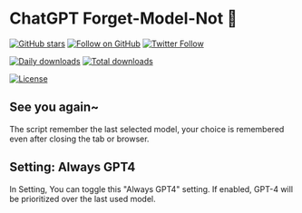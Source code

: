 # ChatGPT Forget-Model-Not 🌺

[![GitHub stars](https://img.shields.io/github/stars/mefengl/chat-play?style=social)](https://github.com/mefengl/chat-play)
[![Follow on GitHub](https://img.shields.io/github/followers/mefengl?label=Follow%20%40mefengl&style=social)](https://github.com/mefengl)
[![Twitter Follow](https://img.shields.io/twitter/follow/mefengl?style=social)](https://twitter.com/mefengl)

[![Daily downloads](https://img.shields.io/greasyfork/dd/469753)](https://greasyfork.org/scripts/469753/stats)
[![Total downloads](https://img.shields.io/greasyfork/dt/469753)](https://greasyfork.org/scripts/469753/stats)

[![License](https://img.shields.io/greasyfork/l/469753?color=&label=License)](https://opensource.org/licenses/MIT)

## See you again~

The script remember the last selected model, your choice is remembered even after closing the tab or browser. 

## Setting: Always GPT4

In Setting, You can toggle this "Always GPT4" setting. If enabled, GPT-4 will be prioritized over the last used model.
